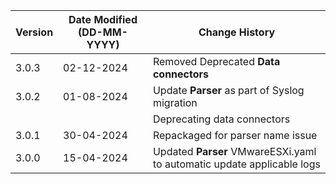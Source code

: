 | **Version** | **Date Modified (DD-MM-YYYY)** | **Change History**                                                     |
|-------------|--------------------------------|------------------------------------------------------------------------|
| 3.0.3       | 02-12-2024                     | Removed Deprecated **Data connectors**                                 |
| 3.0.2       | 01-08-2024                     | Update **Parser** as part of Syslog migration                          |
|             |                                | Deprecating data connectors                                            |
| 3.0.1       | 30-04-2024                     | Repackaged for parser name issue                                       |
| 3.0.0       | 15-04-2024                     | Updated **Parser** VMwareESXi.yaml to automatic update applicable logs |
